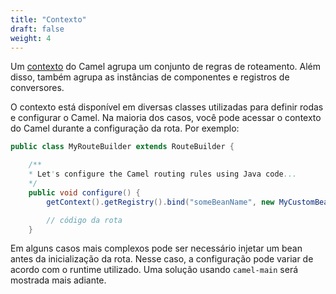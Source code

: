 ```yaml
---
title: "Contexto"
draft: false
weight: 4
---
```


Um [contexto](https://www.javadoc.io/doc/org.apache.camel/camel-api/latest/org/apache/camel/CamelContext.html) do Camel agrupa um conjunto de regras de roteamento. Além disso, também agrupa as instâncias de componentes e registros de conversores.


O contexto está disponível em diversas classes utilizadas para definir rodas e configurar o Camel. Na maioria dos casos, você pode acessar o contexto do Camel durante a configuração da rota. Por exemplo:

```java
public class MyRouteBuilder extends RouteBuilder {

	/**
	* Let's configure the Camel routing rules using Java code...
	*/
	public void configure() {
		getContext().getRegistry().bind("someBeanName", new MyCustomBean());

		// código da rota
	}
```

Em alguns casos mais complexos pode ser necessário injetar um bean antes da inicialização da rota. Nesse caso, a configuração pode variar de acordo com o runtime utilizado. Uma solução usando `camel-main` será mostrada mais adiante.

